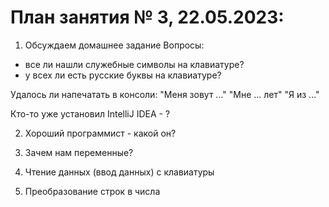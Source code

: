 # План занятия № 3, 22.05.2023:
1. Обсуждаем домашнее задание
Вопросы:
- все ли нашли служебные символы на клавиатуре?
- у всех ли есть русские буквы на клавиатуре?

Удалось ли напечатать в консоли:
"Меня зовут ..."
"Мне ... лет"
"Я из ..."

Кто-то уже установил IntelliJ IDEA - ?

2. Хороший программист - какой он?

3. Зачем нам переменные?

4. Чтение данных (ввод данных) с клавиатуры

5. Преобразование строк в числа
